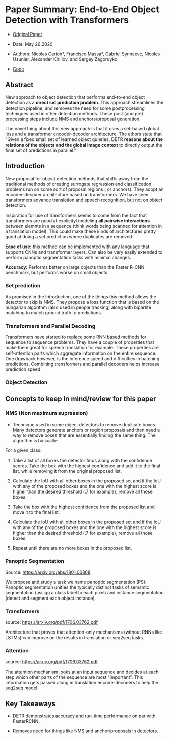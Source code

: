 # Paper Summary: End-to-End Object Detection with Transformers


- [Original Paper](https://arxiv.org/pdf/2005.12872.pdf)

- Date: May 26 2020

- Authors: Nicolas Carion*, Francisco Massa*, Gabriel Synnaeve, Nicolas Usunier, Alexander Kirillov, and Sergey Zagoruyko

- [Code](https://github.com/facebookresearch/detr)




## Abstract

New approach to object detection that performs end-to-end object detection as a **direct set prediction problem**. This approach streamlines the detection pipeline, and removes the need for some postprocessing techniques used in other detection methods. These post (and pre) processing steps include NMS and anchors/proposal generation.

The novel thing about this new approach is that it uses a set-based global loss and a transformer encoder-decoder architecture. The athors state that "Given a fixed small set of learned object quieries, DETR **reasons about the relations of the objects and the global image context** to directly output the final set of predictions in parallel."

## Introduction

New proposal for object detection methods that shifts away from the traditional methods of creating surrogate regression and classification problems run on some sort of proposal regions ( or anchors). They adopt an encoder-decoder architecture based on transformers. We have seen transformers advance translation and speech recognition, but not on object detection. 

Inspiration for use of transformers seems to come from the fact that transformers are good at explicityl modeling **all pairwise interactions** between elemnts in a sequence (think words being scanned for attention in a translation model). This could make these kinds of architectures pretty good at doing a set prediction where duplicates are removed. 

**Ease of use:** this method can be implemented with any language that supports CNNs and transformer layers. Can also be very easily extended to perform panoptic segmentation tasks with minimal changes. 

**Accuracy:** Performs better on large objects than the Faster R-CNN benchmark, but performs worse on small objects


### Set prediction

As promised in the Introduction, one of the things this method allows the detector to skip is NMS. They propose a loss function that is based on the hungarian algorithm (also used in people tracking) along with bipartite matching to match ground truth to predictions. 

### Transformers and Parallel Decoding

Transformers have started to replace some RNN based methods for sequence to sequence problems. They have a couple of properties that make them great for speech translation for example. These properties are self-attention parts which aggregate information on the entire sequence. One drawback however, is the inference speed and difficulties in batching predictions. Combining transformers and parallel decoders helps increase prediction speed. 


### Object Detection



## Concepts to keep in mind/review for this paper

### NMS (Non maximum supression)

* Technique used in some object detectors to remove duplicate boxes. Many detectors generate anchors or region proposals and then need a way to remove boxes that are essentially finding the same thing. The algorithm is basically:

For a given class:

1. Take a list of all boxes the detector finds along with the confidence scores. Take the box with the highest confidence and add it to the final list, while removing it from the original proposed list. 

2. Calculate the IoU with all other boxes in the proposed set and if the IoU with any of the proposed boxes and the one with the highest score is higher than the desired threshold (.7 for example), remove all those boxes. 

3. Take the box with the highest confidence from the proposed list and move it to the final list.

4. Calculate the IoU with all other boxes in the proposed set and if the IoU with any of the proposed boxes and the one with the highest score is higher than the desired threshold (.7 for example), remove all those boxes. 

5. Repeat until there are no more boxes in the proposed list. 

### Panoptic Segmentation 

Source: https://arxiv.org/abs/1801.00868

We propose and study a task we name panoptic segmentation (PS). Panoptic segmentation unifies the typically distinct tasks of semantic segmentation (assign a class label to each pixel) and instance segmentation (detect and segment each object instance). 

### Transformers

source: https://arxiv.org/pdf/1706.03762.pdf

Architecture that proves that attention-only mechanisms (without RNNs like LSTMs) can improve on the results in translation or seq2seq tasks. 


### Attention

source: https://arxiv.org/pdf/1706.03762.pdf

The attention mechanism looks at an input sequence and decides at each step which other parts of the sequence are most "important". This information gets passed along in translation encode-decoders to help the seq2seq model. 



## Key Takeaways

* DETR demonstrates accuracy and run-time performance on par with FasterRCNN.

* Removes need for things like NMS and anchor/proposals in detectors. 
